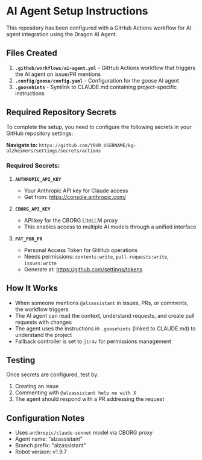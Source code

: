 # AI Agent Setup Instructions

This repository has been configured with a GitHub Actions workflow for AI agent integration using the Dragon AI Agent.

## Files Created

1. **`.github/workflows/ai-agent.yml`** - GitHub Actions workflow that triggers the AI agent on issue/PR mentions
2. **`.config/goose/config.yaml`** - Configuration for the goose AI agent
3. **`.goosehints`** - Symlink to CLAUDE.md containing project-specific instructions

## Required Repository Secrets

To complete the setup, you need to configure the following secrets in your GitHub repository settings:

**Navigate to:** `https://github.com/YOUR_USERNAME/kg-alzheimers/settings/secrets/actions`

### Required Secrets:

1. **`ANTHROPIC_API_KEY`**
   - Your Anthropic API key for Claude access
   - Get from: https://console.anthropic.com/

2. **`CBORG_API_KEY`** 
   - API key for the CBORG LiteLLM proxy
   - This enables access to multiple AI models through a unified interface

3. **`PAT_FOR_PR`**
   - Personal Access Token for GitHub operations
   - Needs permissions: `contents:write`, `pull-requests:write`, `issues:write`
   - Generate at: https://github.com/settings/tokens

## How It Works

- When someone mentions `@alzassistant` in issues, PRs, or comments, the workflow triggers
- The AI agent can read the context, understand requests, and create pull requests with changes
- The agent uses the instructions in `.goosehints` (linked to CLAUDE.md) to understand the project
- Fallback controller is set to `jtr4v` for permissions management

## Testing

Once secrets are configured, test by:
1. Creating an issue
2. Commenting with `@alzassistant help me with X`
3. The agent should respond with a PR addressing the request

## Configuration Notes

- Uses `anthropic/claude-sonnet` model via CBORG proxy
- Agent name: "alzassistant"
- Branch prefix: "alzassistant"
- Robot version: v1.9.7